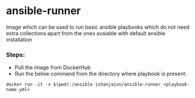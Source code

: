 # ansible-runner

Image which can be used to run basic ansible playbooks which do not need extra collections apart from the ones avaiable with default ansible installation

### Steps:
- Pull the image from DockerHub<br>
- Run the below command from the directory where playbook is present:

```shell
docker run -it -v $(pwd):/ansible ishanjainn/ansible-runner <playbook-name.yml>
```   
